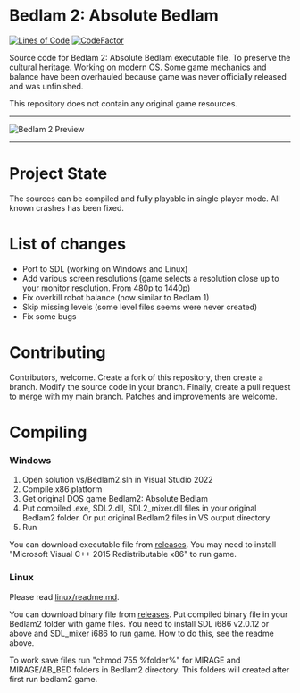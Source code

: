 
# Bedlam 2: Absolute Bedlam

[![Lines of Code](https://tokei.rs/b1/github/8street/Bedlam2?category=code)](https://github.com/XAMPPRocky/tokei)
[![CodeFactor](https://www.codefactor.io/repository/github/8street/bedlam2/badge)](https://www.codefactor.io/repository/github/8street/bedlam2)

Source code for Bedlam 2: Absolute Bedlam executable file. To preserve the cultural heritage. Working on modern OS.
Some game mechanics and balance have been overhauled because game was never officially released and was unfinished.

This repository does not contain any original game resources.

---

![Bedlam 2 Preview](https://www.old-games.ru/forum/attachments/bedlam2-png.241732/)

---

# Project State

The sources can be compiled and fully playable in single player mode. All known crashes has been fixed.

# List of changes

* Port to SDL (working on Windows and Linux)
* Add various screen resolutions (game selects a resolution close up to your monitor resolution. From 480p to 1440p)
* Fix overkill robot balance (now similar to Bedlam 1)
* Skip missing levels (some level files seems were never created)
* Fix some bugs

# Contributing

Contributors, welcome. Create a fork of this repository, then create a branch. Modify the source code in your branch. Finally, create a pull request to merge with my main branch.
Patches and improvements are welcome.

# Compiling

### Windows

1. Open solution vs/Bedlam2.sln in Visual Studio 2022
2. Compile x86 platform
3. Get original DOS game Bedlam2: Absolute Bedlam
4. Put compiled .exe, SDL2.dll, SDL2_mixer.dll files in your original Bedlam2 folder. Or put original Bedlam2 files in VS output directory
5. Run

You can download executable file from [releases](https://github.com/8street/Bedlam2/releases). You may need to install "Microsoft Visual C++ 2015 Redistributable x86" to run game.

### Linux

Please read [linux/readme.md](https://github.com/8street/Bedlam2/blob/master/linux/readme.md).

You can download binary file from [releases](https://github.com/8street/Bedlam2/releases). Put compiled binary file in your Bedlam2 folder with game files.
You need to install SDL i686 v2.0.12 or above and SDL_mixer i686 to run game. How to do this, see the readme above.

To work save files run "chmod 755 %folder%" for MIRAGE and MIRAGE/AB_BED folders in Bedlam2 directory. This folders will created after first run bedlam2 game.

